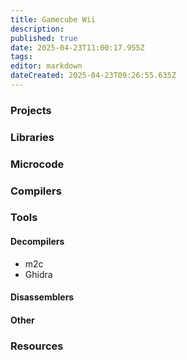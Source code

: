 ```yaml
---
title: Gamecube Wii
description: 
published: true
date: 2025-04-23T11:00:17.955Z
tags: 
editor: markdown
dateCreated: 2025-04-23T09:26:55.635Z
---
```



### Projects



### Libraries



### Microcode



### Compilers



### Tools

#### Decompilers

- m2c
- Ghidra

#### Disassemblers



#### Other



### Resources